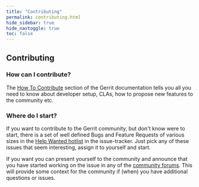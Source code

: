 ```yaml
---
title: "Contributing"
permalink: contributing.html
hide_sidebar: true
hide_navtoggle: true
toc: false
---
```


## Contributing

### How can I contribute?

The [How To Contribute](https://gerrit-documentation.storage.googleapis.com/Documentation/3.10.0/dev-community.html#how-to-contribute)
section of the Gerrit documentation tells you all you need to know about
developer setup, CLAs, how to propose new features to the community etc.

### Where do I start?

If you want to contribute to the Gerrit community, but don't know were to start,
there is a set of well defined Bugs and Feature Requests of various sizes
in the [Help Wanted hotlist](https://issues.gerritcodereview.com/hotlists/5395287)
in the issue-tracker.
Just pick any of these issues that seem interesting, assign it to yourself and
start.

If you want you can present yourself to the community and announce that you
have started working on the issue in any of the [community forums](contact.html).
This will provide some context for the community if (when) you have additional
questions or issues.
